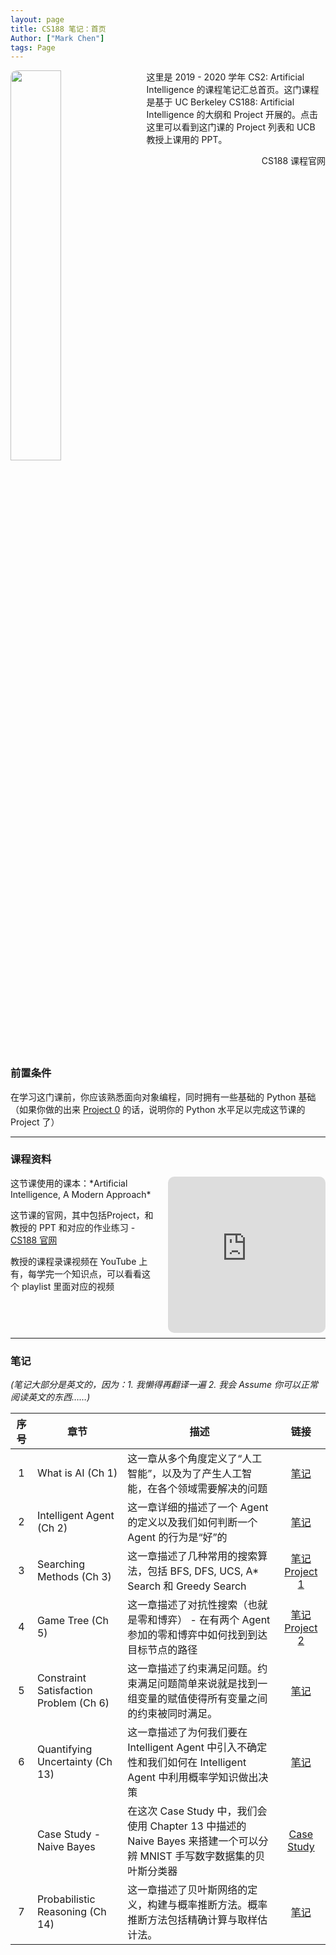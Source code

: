```yaml
---
layout: page
title: CS188 笔记：首页
Author: ["Mark Chen"]
tags: Page
---
```


<div style="clear:right"/>
<img src="{{ site.baseurl }}/assets/cs188_logo.png" style="float: left; height: 40%; width: 40%; margin: 0px 16px 8px 0px; border-radius: 10px"/>

这里是 2019 - 2020 学年 CS2: Artificial Intelligence 的课程笔记汇总首页。这门课程是基于 UC Berkeley CS188: Artificial Intelligence 的大纲和 Project 开展的。点击这里可以看到这门课的 Project 列表和 UCB 教授上课用的 PPT。

<div class="main-button" onClick="window.location.href='https://cs188.ml/'" style="float:right">CS188 课程官网</div>

<div style="clear:both"></div>

<div class="info">
    <h3>前置条件</h3>
    在学习这门课前，你应该熟悉面向对象编程，同时拥有一些基础的 Python 基础（如果你做的出来 <a href="https://cs188.ml/project0/">Project 0</a> 的话，说明你的 Python 水平足以完成这节课的 Project 了）
</div>

<hr>

### 课程资料

<iframe width="50%" height="250px" src="https://www.youtube.com/embed/videoseries?list=PLVYtzYiUdm4ThHyh_pnhNQwdmN_OmryLc&index=2" frameborder="0" allow="encrypted-media" allowfullscreen style="border-radius: 10px; float:right; margin: 0px 0px 8px 16px">
Try connect the internet in a more scientific way to see this playlist.
</iframe>


<p>这节课使用的课本：*Artificial Intelligence, A Modern Approach*</p>

<p>这节课的官网，其中包括Project，和教授的 PPT 和对应的作业练习 - <a href="https://cs188.ml/">CS188 官网</a></p>

<p>教授的课程录课视频在 YouTube 上有，每学完一个知识点，可以看看这个 playlist 里面对应的视频</p>

<hr style="clear:both"/>

### 笔记

*(笔记大部分是英文的，因为：1. 我懒得再翻译一遍  2. 我会 Assume 你可以正常阅读英文的东西……)*

| 序号               | 章节                 | 描述                                                         | 链接                                                    |
| :------------------: | ------------------------------------------------------------ | ------------------------------------------------------- | :-----------------------------------------------------: |
| 1      | What is AI (Ch 1)       | 这一章从多个角度定义了“人工智能”，以及为了产生人工智能，在各个领域需要解决的问题 | <a class="tag" href='{{site.baseurl}}/2021/02/25/CS188-Chapter1.html'>笔记</a> |
| 2 | Intelligent Agent (Ch 2) | 这一章详细的描述了一个 Agent 的定义以及我们如何判断一个 Agent 的行为是“好”的 | <a class='tag' href='{{site.baseurl}}/2021/02/28/CS188-Chapter2.html'>笔记</a> |
| 3 | Searching Methods (Ch 3) | 这一章描述了几种常用的搜索算法，包括 BFS, DFS, UCS, A* Search 和 Greedy Search | <a class='tag' href='{{site.baseurl}}/2021/02/28/CS188-Chapter3.html'>笔记</a>  <a class='tag' href='https://cs188.ml/project1/'>Project 1</a> |
| 4 | Game Tree (Ch 5) | 这一章描述了对抗性搜索（也就是零和博弈） - 在有两个 Agent 参加的零和博弈中如何找到到达目标节点的路径|<a class='tag' href='{{site.baseurl}}/2021/04/22/CS188-Chapter5.html'>笔记</a> <a class='tag' href='https://cs188.ml/project2/'>Project 2</a>|
| 5 | Constraint Satisfaction Problem (Ch 6) | 这一章描述了约束满足问题。约束满足问题简单来说就是找到一组变量的赋值使得所有变量之间的约束被同时满足。 |<a class='tag' href='{{site.baseurl}}/2021/05/11/CS188-Chapter6.html'>笔记</a>|
| 6 | Quantifying Uncertainty (Ch 13) | 这一章描述了为何我们要在 Intelligent Agent 中引入不确定性和我们如何在 Intelligent Agent 中利用概率学知识做出决策 |<a href="{{site.baseurl}}/2021/05/30/CS188-Chapter13.html" class="tag">笔记</a>|
|  | Case Study - Naive Bayes | 在这次 Case Study 中，我们会使用 Chapter 13 中描述的 Naive Bayes 来搭建一个可以分辨 MNIST 手写数字数据集的贝叶斯分类器 |<a href="{{ site.baseurl}}/2021/06/04/CS188-Naive-Bayes-MNIST.html" class="tag">Case Study</a>|
| 7 | Probabilistic Reasoning (Ch 14) | 这一章描述了贝叶斯网络的定义，构建与概率推断方法。概率推断方法包括精确计算与取样估计法。 |<a href="{{ site.baseurl }}/2021/06/07/CS188-Chapter14.html" class="tag">笔记</a>|
